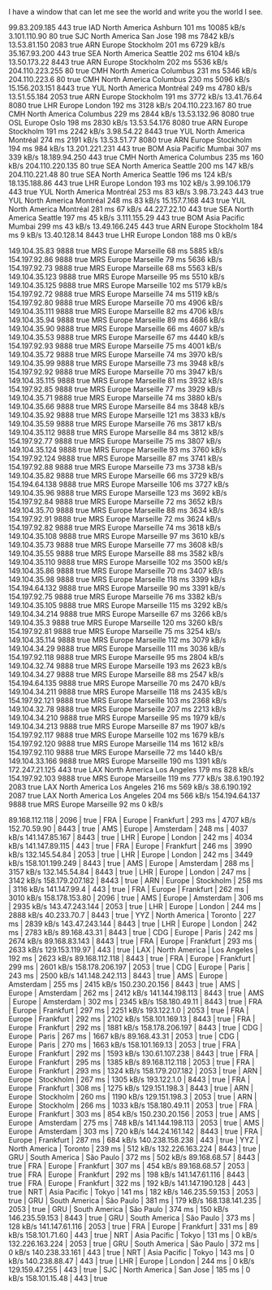 I have a window that can let me see the world and write you the world  I see.
<head></head>

99.83.209.185	443	true	IAD	North America	Ashburn	101 ms	10085 kB/s
3.101.110.90	80	true	SJC	North America	San Jose	198 ms	7842 kB/s
13.53.81.150	2083	true	ARN	Europe	Stockholm	201 ms	6729 kB/s
35.167.93.200	443	true	SEA	North America	Seattle	202 ms	6104 kB/s
13.50.173.22	8443	true	ARN	Europe	Stockholm	202 ms	5536 kB/s
204.110.223.255	80	true	CMH	North America	Columbus	231 ms	5346 kB/s
204.110.223.6	80	true	CMH	North America	Columbus	230 ms	5096 kB/s
15.156.203.151	8443	true	YUL	North America	Montréal	249 ms	4780 kB/s
13.51.55.184	2053	true	ARN	Europe	Stockholm	191 ms	3772 kB/s
13.41.76.64	8080	true	LHR	Europe	London	192 ms	3128 kB/s
204.110.223.167	80	true	CMH	North America	Columbus	229 ms	2844 kB/s
13.53.132.96	8080	true	OSL	Europe	Oslo	198 ms	2830 kB/s
13.53.54.176	8080	true	ARN	Europe	Stockholm	191 ms	2242 kB/s
3.98.54.22	8443	true	YUL	North America	Montréal	274 ms	2191 kB/s
13.53.51.77	8080	true	ARN	Europe	Stockholm	194 ms	984 kB/s
13.201.221.231	443	true	BOM	Asia Pacific	Mumbai	307 ms	339 kB/s
18.189.94.250	443	true	CMH	North America	Columbus	235 ms	160 kB/s
204.110.220.135	80	true	SEA	North America	Seattle	200 ms	147 kB/s
204.110.221.48	80	true	SEA	North America	Seattle	196 ms	124 kB/s
18.135.188.86	443	true	LHR	Europe	London	193 ms	102 kB/s
3.99.106.179	443	true	YUL	North America	Montréal	253 ms	83 kB/s
3.98.73.243	443	true	YUL	North America	Montréal	248 ms	83 kB/s
15.157.7.168	443	true	YUL	North America	Montréal	281 ms	67 kB/s
44.227.22.10	443	true	SEA	North America	Seattle	197 ms	45 kB/s
3.111.155.29	443	true	BOM	Asia Pacific	Mumbai	299 ms	43 kB/s
13.49.166.245	443	true	ARN	Europe	Stockholm	184 ms	9 kB/s
13.40.128.14	8443	true	LHR	Europe	London	188 ms	0 kB/s

149.104.35.83	9888	true	MRS	Europe	Marseille	68 ms	5885 kB/s
154.197.92.86	9888	true	MRS	Europe	Marseille	79 ms	5636 kB/s
154.197.92.73	9888	true	MRS	Europe	Marseille	68 ms	5563 kB/s
149.104.35.123	9888	true	MRS	Europe	Marseille	95 ms	5510 kB/s
149.104.35.125	9888	true	MRS	Europe	Marseille	102 ms	5179 kB/s
154.197.92.72	9888	true	MRS	Europe	Marseille	74 ms	5119 kB/s
154.197.92.80	9888	true	MRS	Europe	Marseille	70 ms	4906 kB/s
149.104.35.111	9888	true	MRS	Europe	Marseille	82 ms	4706 kB/s
149.104.35.94	9888	true	MRS	Europe	Marseille	89 ms	4686 kB/s
149.104.35.90	9888	true	MRS	Europe	Marseille	66 ms	4607 kB/s
149.104.35.53	9888	true	MRS	Europe	Marseille	67 ms	4440 kB/s
154.197.92.93	9888	true	MRS	Europe	Marseille	75 ms	4001 kB/s
149.104.35.72	9888	true	MRS	Europe	Marseille	74 ms	3970 kB/s
149.104.35.99	9888	true	MRS	Europe	Marseille	73 ms	3948 kB/s
154.197.92.92	9888	true	MRS	Europe	Marseille	70 ms	3947 kB/s
149.104.35.115	9888	true	MRS	Europe	Marseille	81 ms	3932 kB/s
154.197.92.85	9888	true	MRS	Europe	Marseille	77 ms	3929 kB/s
149.104.35.71	9888	true	MRS	Europe	Marseille	74 ms	3880 kB/s
149.104.35.66	9888	true	MRS	Europe	Marseille	84 ms	3848 kB/s
149.104.35.92	9888	true	MRS	Europe	Marseille	121 ms	3833 kB/s
149.104.35.59	9888	true	MRS	Europe	Marseille	76 ms	3817 kB/s
149.104.35.112	9888	true	MRS	Europe	Marseille	84 ms	3812 kB/s
154.197.92.77	9888	true	MRS	Europe	Marseille	75 ms	3807 kB/s
149.104.35.124	9888	true	MRS	Europe	Marseille	93 ms	3760 kB/s
154.197.92.124	9888	true	MRS	Europe	Marseille	87 ms	3741 kB/s
154.197.92.88	9888	true	MRS	Europe	Marseille	73 ms	3738 kB/s
149.104.35.82	9888	true	MRS	Europe	Marseille	66 ms	3729 kB/s
154.194.64.138	9888	true	MRS	Europe	Marseille	106 ms	3727 kB/s
149.104.35.96	9888	true	MRS	Europe	Marseille	123 ms	3692 kB/s
154.197.92.84	9888	true	MRS	Europe	Marseille	72 ms	3652 kB/s
149.104.35.70	9888	true	MRS	Europe	Marseille	88 ms	3634 kB/s
154.197.92.91	9888	true	MRS	Europe	Marseille	72 ms	3624 kB/s
154.197.92.82	9888	true	MRS	Europe	Marseille	74 ms	3618 kB/s
149.104.35.108	9888	true	MRS	Europe	Marseille	97 ms	3610 kB/s
149.104.35.73	9888	true	MRS	Europe	Marseille	77 ms	3608 kB/s
149.104.35.55	9888	true	MRS	Europe	Marseille	88 ms	3582 kB/s
149.104.35.110	9888	true	MRS	Europe	Marseille	102 ms	3500 kB/s
149.104.35.86	9888	true	MRS	Europe	Marseille	70 ms	3407 kB/s
149.104.35.98	9888	true	MRS	Europe	Marseille	118 ms	3399 kB/s
154.194.64.132	9888	true	MRS	Europe	Marseille	90 ms	3391 kB/s
154.197.92.75	9888	true	MRS	Europe	Marseille	76 ms	3382 kB/s
149.104.35.105	9888	true	MRS	Europe	Marseille	115 ms	3292 kB/s
149.104.34.214	9888	true	MRS	Europe	Marseille	67 ms	3266 kB/s
149.104.35.3	9888	true	MRS	Europe	Marseille	120 ms	3260 kB/s
154.197.92.81	9888	true	MRS	Europe	Marseille	75 ms	3254 kB/s
149.104.35.114	9888	true	MRS	Europe	Marseille	112 ms	3079 kB/s
149.104.34.29	9888	true	MRS	Europe	Marseille	111 ms	3036 kB/s
154.197.92.118	9888	true	MRS	Europe	Marseille	95 ms	2804 kB/s
149.104.32.74	9888	true	MRS	Europe	Marseille	193 ms	2623 kB/s
149.104.34.27	9888	true	MRS	Europe	Marseille	88 ms	2547 kB/s
154.194.64.135	9888	true	MRS	Europe	Marseille	70 ms	2470 kB/s
149.104.34.211	9888	true	MRS	Europe	Marseille	118 ms	2435 kB/s
154.197.92.121	9888	true	MRS	Europe	Marseille	103 ms	2368 kB/s
149.104.32.78	9888	true	MRS	Europe	Marseille	207 ms	2213 kB/s
149.104.34.210	9888	true	MRS	Europe	Marseille	95 ms	1979 kB/s
149.104.34.213	9888	true	MRS	Europe	Marseille	87 ms	1907 kB/s
154.197.92.117	9888	true	MRS	Europe	Marseille	102 ms	1679 kB/s
154.197.92.120	9888	true	MRS	Europe	Marseille	114 ms	1612 kB/s
154.197.92.110	9888	true	MRS	Europe	Marseille	72 ms	1440 kB/s
149.104.33.166	9888	true	MRS	Europe	Marseille	190 ms	1391 kB/s
172.247.21.125	443	true	LAX	North America	Los Angeles	179 ms	828 kB/s
154.197.92.103	9888	true	MRS	Europe	Marseille	119 ms	777 kB/s
38.6.190.192	2083	true	LAX	North America	Los Angeles	216 ms	569 kB/s
38.6.190.192	2087	true	LAX	North America	Los Angeles	204 ms	566 kB/s
154.194.64.137	9888	true	MRS	Europe	Marseille	92 ms	0 kB/s

89.168.112.118 | 2096 | true | FRA | Europe | Frankfurt | 293 ms | 4707 kB/s
152.70.59.90 | 8443 | true | AMS | Europe | Amsterdam | 248 ms | 4037 kB/s
141.147.85.167 | 8443 | true | LHR | Europe | London | 242 ms | 4034 kB/s
141.147.89.115 | 443 | true | FRA | Europe | Frankfurt | 246 ms | 3990 kB/s
132.145.54.84 | 2053 | true | LHR | Europe | London | 242 ms | 3449 kB/s
158.101.199.249 | 8443 | true | AMS | Europe | Amsterdam | 288 ms | 3157 kB/s
132.145.54.84 | 8443 | true | LHR | Europe | London | 247 ms | 3142 kB/s
158.179.207.182 | 8443 | true | ARN | Europe | Stockholm | 258 ms | 3116 kB/s
141.147.99.4 | 443 | true | FRA | Europe | Frankfurt | 262 ms | 3010 kB/s
158.178.153.80 | 2096 | true | AMS | Europe | Amsterdam | 306 ms | 2935 kB/s
143.47.243.144 | 2053 | true | LHR | Europe | London | 244 ms | 2888 kB/s
40.233.70.7 | 8443 | true | YYZ | North America | Toronto | 227 ms | 2839 kB/s
143.47.243.144 | 8443 | true | LHR | Europe | London | 242 ms | 2783 kB/s
89.168.43.31 | 8443 | true | CDG | Europe | Paris | 242 ms | 2674 kB/s
89.168.83.143 | 8443 | true | FRA | Europe | Frankfurt | 293 ms | 2633 kB/s
129.153.119.97 | 443 | true | LAX | North America | Los Angeles | 192 ms | 2623 kB/s
89.168.112.118 | 8443 | true | FRA | Europe | Frankfurt | 299 ms | 2601 kB/s
158.178.206.197 | 2053 | true | CDG | Europe | Paris | 243 ms | 2500 kB/s
141.148.242.113 | 8443 | true | AMS | Europe | Amsterdam | 255 ms | 2415 kB/s
150.230.20.156 | 8443 | true | AMS | Europe | Amsterdam | 262 ms | 2412 kB/s
141.144.198.113 | 8443 | true | AMS | Europe | Amsterdam | 302 ms | 2345 kB/s
158.180.49.11 | 8443 | true | FRA | Europe | Frankfurt | 297 ms | 2251 kB/s
193.122.1.0 | 2053 | true | FRA | Europe | Frankfurt | 292 ms | 2102 kB/s
158.101.169.13 | 8443 | true | FRA | Europe | Frankfurt | 292 ms | 1881 kB/s
158.178.206.197 | 8443 | true | CDG | Europe | Paris | 267 ms | 1667 kB/s
89.168.43.31 | 2053 | true | CDG | Europe | Paris | 270 ms | 1663 kB/s
158.101.169.13 | 2053 | true | FRA | Europe | Frankfurt | 292 ms | 1593 kB/s
130.61.107.238 | 8443 | true | FRA | Europe | Frankfurt | 295 ms | 1385 kB/s
89.168.112.118 | 2053 | true | FRA | Europe | Frankfurt | 293 ms | 1324 kB/s
158.179.207.182 | 2053 | true | ARN | Europe | Stockholm | 267 ms | 1305 kB/s
193.122.1.0 | 8443 | true | FRA | Europe | Frankfurt | 308 ms | 1275 kB/s
129.151.198.3 | 8443 | true | ARN | Europe | Stockholm | 260 ms | 1190 kB/s
129.151.198.3 | 2053 | true | ARN | Europe | Stockholm | 266 ms | 1033 kB/s
158.180.49.11 | 2053 | true | FRA | Europe | Frankfurt | 303 ms | 854 kB/s
150.230.20.156 | 2053 | true | AMS | Europe | Amsterdam | 275 ms | 748 kB/s
141.144.198.113 | 2053 | true | AMS | Europe | Amsterdam | 303 ms | 720 kB/s
144.24.161.142 | 8443 | true | FRA | Europe | Frankfurt | 287 ms | 684 kB/s
140.238.158.238 | 443 | true | YYZ | North America | Toronto | 239 ms | 512 kB/s
132.226.163.224 | 8443 | true | GRU | South America | São Paulo | 372 ms | 502 kB/s
89.168.68.57 | 8443 | true | FRA | Europe | Frankfurt | 307 ms | 454 kB/s
89.168.68.57 | 2053 | true | FRA | Europe | Frankfurt | 292 ms | 198 kB/s
141.147.61.116 | 8443 | true | FRA | Europe | Frankfurt | 322 ms | 192 kB/s
141.147.190.128 | 443 | true | NRT | Asia Pacific | Tokyo | 141 ms | 182 kB/s
146.235.59.153 | 2053 | true | GRU | South America | São Paulo | 381 ms | 179 kB/s
168.138.141.235 | 2053 | true | GRU | South America | São Paulo | 374 ms | 150 kB/s
146.235.59.153 | 8443 | true | GRU | South America | São Paulo | 373 ms | 128 kB/s
141.147.61.116 | 2053 | true | FRA | Europe | Frankfurt | 331 ms | 89 kB/s
158.101.71.60 | 443 | true | NRT | Asia Pacific | Tokyo | 131 ms | 0 kB/s
132.226.163.224 | 2053 | true | GRU | South America | São Paulo | 372 ms | 0 kB/s
140.238.33.161 | 443 | true | NRT | Asia Pacific | Tokyo | 143 ms | 0 kB/s
140.238.88.47 | 443 | true | LHR | Europe | London | 244 ms | 0 kB/s
129.159.47.255 | 443 | true | SJC | North America | San Jose | 185 ms | 0 kB/s
158.101.15.48 | 443 | true

<br class="Apple-interchange-newline" style="caret-color: rgb(0, 0, 0); color: rgb(0, 0, 0); font-style: normal; font-variant-caps: normal; font-weight: 400; letter-spacing: normal; orphans: auto; text-align: start; text-indent: 0px; text-transform: none; white-space: normal; widows: auto; word-spacing: 0px; -webkit-tap-highlight-color: rgba(26, 26, 26, 0.3); -webkit-text-size-adjust: auto; -webkit-text-stroke-width: 0px; text-decoration: none;">